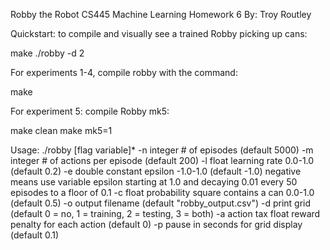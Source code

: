 Robby the Robot
CS445 Machine Learning
Homework 6
By: Troy Routley

Quickstart: to compile and visually see a trained Robby picking up cans:

make
./robby -d 2

For experiments 1-4, compile robby with the command:

make

For experiment 5: compile Robby mk5:

make clean
make mk5=1

Usage:
./robby [flag variable]*
 -n integer # of episodes (default 5000)
 -m integer # of actions per episode (default 200)
 -l float learning rate 0.0-1.0 (default 0.2)
 -e double constant epsilon -1.0-1.0 (default -1.0)
    negative means use variable epsilon starting at 1.0 and decaying
    0.01 every 50 episodes to a floor of 0.1
 -c float probability square contains a can 0.0-1.0 (default 0.5)
 -o output filename (default "robby_output.csv")
 -d print grid (default 0 = no, 1 = training, 2 = testing, 3 = both)
 -a action tax float reward penalty for each action (default 0)
 -p pause in seconds for grid display (default 0.1)
 
